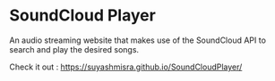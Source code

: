 # SoundCloud Player
An audio streaming website that makes use of the SoundCloud API to search and play the desired songs.

Check it out : https://suyashmisra.github.io/SoundCloudPlayer/
